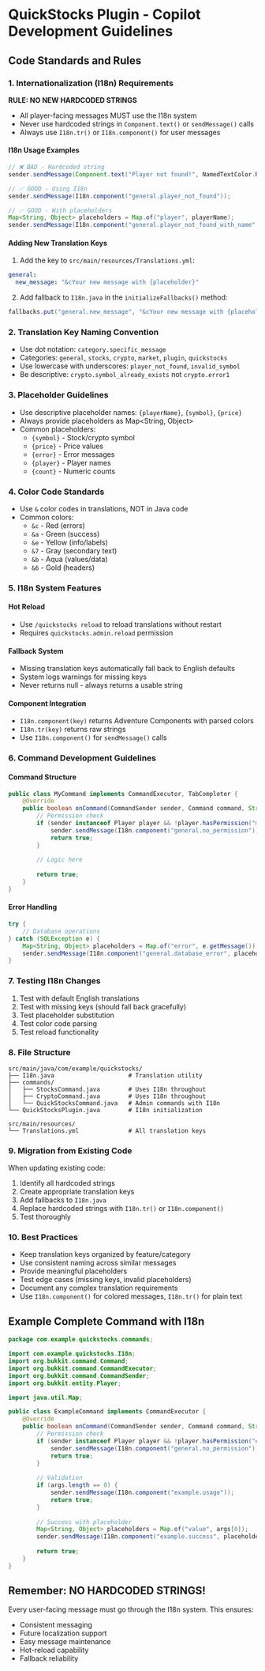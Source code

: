 # QuickStocks Plugin - Copilot Development Guidelines

## Code Standards and Rules

### 1. Internationalization (I18n) Requirements

**RULE: NO NEW HARDCODED STRINGS**
- All player-facing messages MUST use the I18n system
- Never use hardcoded strings in `Component.text()` or `sendMessage()` calls
- Always use `I18n.tr()` or `I18n.component()` for user messages

#### I18n Usage Examples

```java
// ❌ BAD - Hardcoded string
sender.sendMessage(Component.text("Player not found!", NamedTextColor.RED));

// ✅ GOOD - Using I18n
sender.sendMessage(I18n.component("general.player_not_found"));

// ✅ GOOD - With placeholders
Map<String, Object> placeholders = Map.of("player", playerName);
sender.sendMessage(I18n.component("general.player_not_found_with_name", placeholders));
```

#### Adding New Translation Keys

1. Add the key to `src/main/resources/Translations.yml`:
```yaml
general:
  new_message: "&cYour new message with {placeholder}"
```

2. Add fallback to `I18n.java` in the `initializeFallbacks()` method:
```java
fallbacks.put("general.new_message", "&cYour new message with {placeholder}");
```

### 2. Translation Key Naming Convention

- Use dot notation: `category.specific_message`
- Categories: `general`, `stocks`, `crypto`, `market`, `plugin`, `quickstocks`
- Use lowercase with underscores: `player_not_found`, `invalid_symbol`
- Be descriptive: `crypto.symbol_already_exists` not `crypto.error1`

### 3. Placeholder Guidelines

- Use descriptive placeholder names: `{playerName}`, `{symbol}`, `{price}`
- Always provide placeholders as Map<String, Object>
- Common placeholders:
  - `{symbol}` - Stock/crypto symbol
  - `{price}` - Price values
  - `{error}` - Error messages
  - `{player}` - Player names
  - `{count}` - Numeric counts

### 4. Color Code Standards

- Use `&` color codes in translations, NOT in Java code
- Common colors:
  - `&c` - Red (errors)
  - `&a` - Green (success)
  - `&e` - Yellow (info/labels)
  - `&7` - Gray (secondary text)
  - `&b` - Aqua (values/data)
  - `&6` - Gold (headers)

### 5. I18n System Features

#### Hot Reload
- Use `/quickstocks reload` to reload translations without restart
- Requires `quickstocks.admin.reload` permission

#### Fallback System
- Missing translation keys automatically fall back to English defaults
- System logs warnings for missing keys
- Never returns null - always returns a usable string

#### Component Integration
- `I18n.component(key)` returns Adventure Components with parsed colors
- `I18n.tr(key)` returns raw strings
- Use `I18n.component()` for `sendMessage()` calls

### 6. Command Development Guidelines

#### Command Structure
```java
public class MyCommand implements CommandExecutor, TabCompleter {
    @Override
    public boolean onCommand(CommandSender sender, Command command, String label, String[] args) {
        // Permission check
        if (sender instanceof Player player && !player.hasPermission("my.permission")) {
            sender.sendMessage(I18n.component("general.no_permission"));
            return true;
        }
        
        // Logic here
        
        return true;
    }
}
```

#### Error Handling
```java
try {
    // Database operations
} catch (SQLException e) {
    Map<String, Object> placeholders = Map.of("error", e.getMessage());
    sender.sendMessage(I18n.component("general.database_error", placeholders));
}
```

### 7. Testing I18n Changes

1. Test with default English translations
2. Test with missing keys (should fall back gracefully)
3. Test placeholder substitution
4. Test color code parsing
5. Test reload functionality

### 8. File Structure

```
src/main/java/com/example/quickstocks/
├── I18n.java                     # Translation utility
├── commands/
│   ├── StocksCommand.java        # Uses I18n throughout
│   ├── CryptoCommand.java        # Uses I18n throughout
│   └── QuickStocksCommand.java   # Admin commands with I18n
└── QuickStocksPlugin.java        # I18n initialization

src/main/resources/
└── Translations.yml              # All translation keys
```

### 9. Migration from Existing Code

When updating existing code:

1. Identify all hardcoded strings
2. Create appropriate translation keys
3. Add fallbacks to `I18n.java`
4. Replace hardcoded strings with `I18n.tr()` or `I18n.component()`
5. Test thoroughly

### 10. Best Practices

- Keep translation keys organized by feature/category
- Use consistent naming across similar messages
- Provide meaningful placeholders
- Test edge cases (missing keys, invalid placeholders)
- Document any complex translation requirements
- Use `I18n.component()` for colored messages, `I18n.tr()` for plain text

## Example Complete Command with I18n

```java
package com.example.quickstocks.commands;

import com.example.quickstocks.I18n;
import org.bukkit.command.Command;
import org.bukkit.command.CommandExecutor;
import org.bukkit.command.CommandSender;
import org.bukkit.entity.Player;

import java.util.Map;

public class ExampleCommand implements CommandExecutor {
    @Override
    public boolean onCommand(CommandSender sender, Command command, String label, String[] args) {
        // Permission check
        if (sender instanceof Player player && !player.hasPermission("example.use")) {
            sender.sendMessage(I18n.component("general.no_permission"));
            return true;
        }
        
        // Validation
        if (args.length == 0) {
            sender.sendMessage(I18n.component("example.usage"));
            return true;
        }
        
        // Success with placeholder
        Map<String, Object> placeholders = Map.of("value", args[0]);
        sender.sendMessage(I18n.component("example.success", placeholders));
        
        return true;
    }
}
```

## Remember: NO HARDCODED STRINGS!

Every user-facing message must go through the I18n system. This ensures:
- Consistent messaging
- Future localization support
- Easy message maintenance
- Hot-reload capability
- Fallback reliability